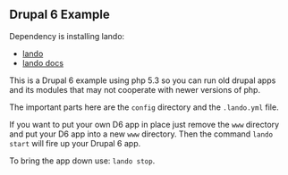 Drupal 6 Example
----

Dependency is installing lando:
  * [lando](https://github.com/kalabox/lando)
  * [lando docs](https://docs.lndo.io/)

This is a Drupal 6 example using php 5.3 so you can run old drupal apps and its
modules that may not cooperate with newer versions of php.

The important parts here are the `config` directory and the `.lando.yml` file.



If you want to put your own D6 app in place just remove the `www` directory and
put your D6 app into a new `www` directory. Then the command `lando start` will fire up your Drupal 6 app.

To bring the app down use: `lando stop`.
